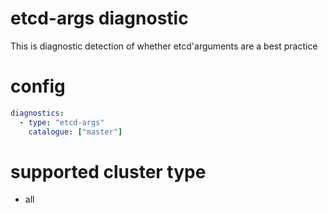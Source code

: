 # etcd-args diagnostic 

This is diagnostic detection of whether etcd'arguments are a best practice

# config
```yaml
diagnostics:
  - type: "etcd-args"
    catalogue: ["master"]    
```
# supported cluster type
* all